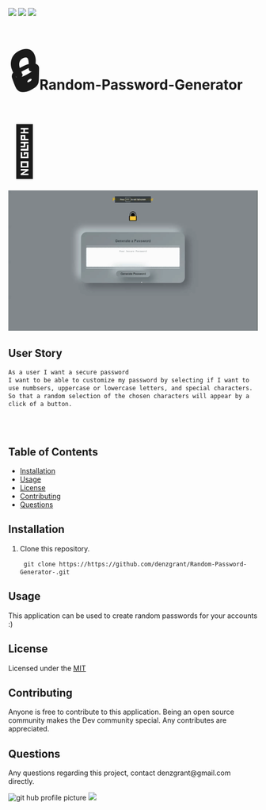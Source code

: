 <img src="https://img.shields.io/badge/Node-12.16.3-brightgreen"> <img src="https://img.shields.io/github/last-commit/denzgrant/Random-Password-Generator-">
 <img src="https://img.shields.io/badge/-JavaScript-brightgreen">
<h1><span style='font-size:100px;'>&#128274;</span>Random-Password-Generator<span style='font-size:100px;'>&#128273;</span></h1>
<img src="/demo.gif" alt="demogif">  
 
 ## User Story
 ```
As a user I want a secure password
I want to be able to customize my password by selecting if I want to use numbsers, uppercase or lowercase letters, and special characters.
So that a random selection of the chosen characters will appear by a click of a button.
  
```

 <br>
</p>
  <h2>Table of Contents</h2>
  <ul> 
   <li><a href="#Installation">Installation</a></li> 
   <li><a href="#Usage">Usage</a></li>   
   <li><a href="#License">License</a></li>   
   <li><a href="#Contributing">Contributing</a></li>   
   <li><a href="#Questions">Questions</a></li>                         
  </ul>
  <h2 id="Installation">Installation</h2>                         
  <p>
  <ol>
<li>Clone this repository.<pre><code> git <span class="hljs-keyword">clone</span> <span class="hljs-title">https</span>://https://github.com/denzgrant/Random-Password-Generator-.git
</code></pre></li>
</ol>
  <h2 id="Usage">Usage</h2>
  <p>This application can be used to create random passwords for your accounts :) 
  <h2 id="License">License</h2>
  <p>Licensed under the <a href="./LICENSE">MIT</a></p>
  <h2 id="Contributing">Contributing</h2>
  <p>Anyone is free to contribute to this application. Being an open source community makes the Dev community special. Any contributes are appreciated. </p>
  <h2 id="Questions">Questions</h2>
  <p style="strong">Any questions regarding this project, contact denzgrant@gmail.com directly.</p> 
  <img src="https://avatars.githubusercontent.com/u/58059554?" alt="git hub profile picture" height="225" width="250">
  
  <img src="https://img.shields.io/github/followers/denzgrant?label=follow&style=social">
  
